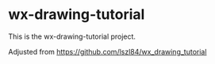 # wx-drawing-tutorial

This is the wx-drawing-tutorial project.

Adjusted from https://github.com/lszl84/wx_drawing_tutorial
